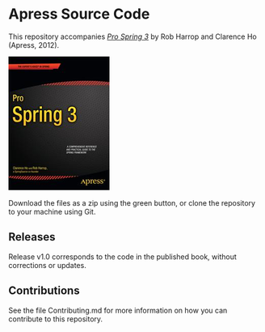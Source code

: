 # Apress Source Code

This repository accompanies [*Pro Spring 3*](http://www.apress.com/9781430241072) by Rob Harrop and Clarence Ho (Apress, 2012).

![Cover image](9781430241072.jpg)

Download the files as a zip using the green button, or clone the repository to your machine using Git.

## Releases

Release v1.0 corresponds to the code in the published book, without corrections or updates.

## Contributions

See the file Contributing.md for more information on how you can contribute to this repository.
